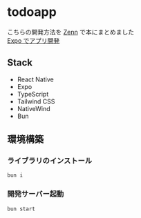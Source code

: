 # todoapp

こちらの開発方法を [Zenn](https://zenn.dev/) で本にまとめました  
[Expo でアプリ開発](https://zenn.dev/keisuke333/books)

## Stack

- React Native
- Expo
- TypeScript
- Tailwind CSS
- NativeWind
- Bun

## 環境構築

### ライブラリのインストール

```
bun i
```

### 開発サーバー起動

```
bun start
```

